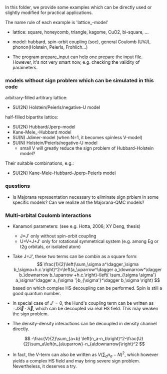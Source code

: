 In this folder, we provide some examples which can be directly used or slightly modified for practical applications. 

The name rule of each example is 'lattice_-model'
+ lattice: square, honeycomb, triangle, kagome, CuO2, bi-square, ...
+ model: hubbard, spin-orbit coupling (soc), general Coulomb (UVJ), phonon(Holstein, Peierls, Frohlich...)

+ The program prepare_input can help one prepare the input file. However, it's not very smart now, e.g. checking the validity of parameters.

### models without sign problem which can be simulated in this code

arbitrary-filled artitrary lattice: 
+ SU(2N) Holstein/Peierls/negative-U model

half-filled bipartite lattice: 
+ SU(2N) Hubbard/Jperp-model
+ Kane-Mele_-Hubbard model
+ SU(N) Jdimer-model (when N=1, it becomes spinless V-model)
+ SU(N) Holstein/Peierls/negative-U model
  + small V will greatly reduce the sign problem of Hubbard-Holstein model?

Their suitable combinations, e.g.:
+ SU(2N) Kane-Mele-Hubbard-Jperp-Peierls model

### questions
+ Is Majorana representation necessary to eliminate sign prblem in some specific models? Can we realize all the Majorana-QMC models?

### Multi-orbital Coulomb interactions
+ Kanamori parameters: (see e.g. Hotta, 2006; XY Deng, thesis) 
  + J=J' only without spin-orbit coupling
  + U=V+J+J' only for rotational symmetrical system (e.g. among Eg or t2g orbitals, or isolated atom)

+ Take J=J', these two terms can be combin as a square form:
$$
\frac{1}{2}\left(\sum_\sigma a^\dagger_\sigma b_\sigma+h.c.\right)^2=\left(a_\uparrow^\dagger a_\downarrow^\dagger b_\downarrow b_\uparrow +h.c.\right)-\left( \sum_{\sigma \sigma'} a_\sigma^\dagger a_{\sigma '}b_{\sigma'}^\dagger b_\sigma \right)
$$
based on which complex HS decoupling can be performed. Spin is still a good quantum number. 
+ In special case of $J'=0$, the Hund's coupling term can be written as $-J\vec{S}\cdot\vec{S}$, which can be decoupled via real HS field. This may weaken the sign problem. 
+ The density-density interactions can be decoupled in density channel directly. 

$$
-\frac{V}{2}\sum_{a<b} \left(n_a-n_b\right)^2-\frac{U}{2}\sum_a\left(n_{a\uparrow}-n_{a\downarrow}\right)^2
$$

+ In fact, the V-term can also be written as $V(\sum_a n_a-N)^2$, which however yields a complex HS field and may bring severe sign problem. Nevertheless, it deserves a try.